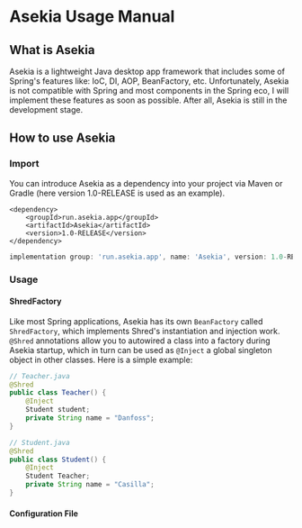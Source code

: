 # Asekia Usage Manual

## What is Asekia

Asekia is a lightweight Java desktop app framework that includes some of Spring's features like: IoC, DI, AOP, BeanFactory, etc. Unfortunately, Asekia is not compatible with Spring and most components in the Spring eco, I will implement these features as soon as possible. After all, Asekia is still in the development stage.

## How to use Asekia

### Import

You can introduce Asekia as a dependency into your project via Maven or Gradle (here version 1.0-RELEASE is used as an example).

```properties
<dependency>
    <groupId>run.asekia.app</groupId>
    <artifactId>Asekia</artifactId>
    <version>1.0-RELEASE</version>
</dependency>
```

```gradle
implementation group: 'run.asekia.app', name: 'Asekia', version: 1.0-RELEASE'
```

### Usage

#### ShredFactory

Like most Spring applications, Asekia has its own `BeanFactory` called `ShredFactory`, which implements Shred's instantiation and injection work. `@Shred` annotations allow you to autowired a class into a factory during Asekia startup, which in turn can be used as `@Inject` a global singleton object in other classes. Here is a simple example:

```java
// Teacher.java
@Shred
public class Teacher() {
    @Inject
    Student student;
    private String name = "Danfoss";
}

// Student.java
@Shred
public class Student() {
    @Inject
    Student Teacher;
    private String name = "Casilla";
}
```

#### Configuration File


